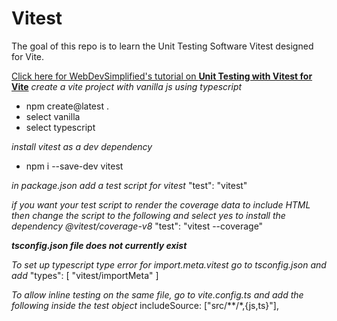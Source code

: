 # Vitest
<!-- 10:55 -->
The goal of this repo is to learn the Unit Testing Software Vitest designed for Vite.

<a target="_blank" href="https://www.youtube.com/watch?v=7f-71kYhK00&t=339s&ab_channel=WebDevSimplified">Click here for WebDevSimplified's tutorial on **Unit Testing with Vitest for Vite**</a>
*create a vite project with vanilla js using typescript*
 - npm create@latest .
 - select vanilla
 - select typescript

*install vitest as a dev dependency*
 - npm i --save-dev vitest

*in package.json add a test script for vitest*
"test": "vitest"

*if you want your test script to render the coverage data to include HTML then change the script to the following and select yes to install the dependency @vitest/coverage-v8*
 "test": "vitest --coverage"

***tsconfig.json file does not currently exist***

*To set up typescript type error for import.meta.vitest go to tsconfig.json and add* 
"types": [
    "vitest/importMeta"
]

*To allow inline testing on the same file, go to vite.config.ts and add the following inside the test object*
includeSource: ["src/**/*,{js,ts}"],
